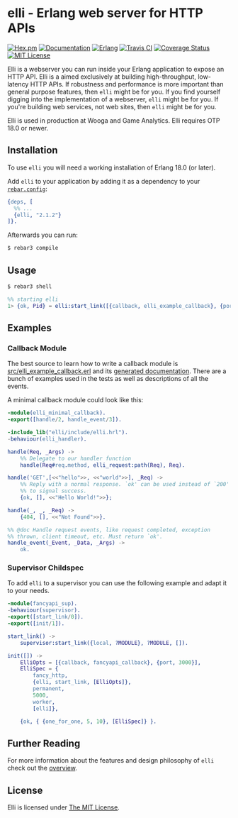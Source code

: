 # elli - Erlang web server for HTTP APIs

[![Hex.pm][hex badge]][hex package]
[![Documentation][doc badge]][docs]
[![Erlang][erlang badge]][erlang downloads]
[![Travis CI][travis badge]][travis builds]
[![Coverage Status][coveralls badge]][coveralls link]
[![MIT License][license badge]](LICENSE)

[travis builds]: https://travis-ci.org/elli-lib/elli
[travis badge]: https://travis-ci.org/elli-lib/elli.svg
[hex badge]: https://img.shields.io/hexpm/v/elli.svg
[hex package]: https://hex.pm/packages/elli
[latest release]: https://github.com/elli-lib/elli/releases/latest
[erlang badge]: https://img.shields.io/badge/erlang-%E2%89%A518.0-red.svg
[erlang downloads]: http://www.erlang.org/downloads
[doc badge]: https://img.shields.io/badge/docs-edown-green.svg
[docs]: doc/README.md
[coveralls badge]: https://coveralls.io/repos/github/elli-lib/elli/badge.svg?branch=develop
[coveralls link]: https://coveralls.io/github/elli-lib/elli?branch=develop
[license badge]: https://img.shields.io/badge/license-MIT-blue.svg

Elli is a webserver you can run inside your Erlang application to
expose an HTTP API. Elli is a aimed exclusively at building
high-throughput, low-latency HTTP APIs. If robustness and performance
is more important than general purpose features, then `elli` might be
for you. If you find yourself digging into the implementation of a
webserver, `elli` might be for you. If you're building web services,
not web sites, then `elli` might be for you.

Elli is used in production at Wooga and Game Analytics. Elli requires
OTP 18.0 or newer.


## Installation

To use `elli` you will need a working installation of Erlang 18.0 (or later).

Add `elli` to your application by adding it as a dependency to your
[`rebar.config`](http://www.rebar3.org/docs/configuration):

```erlang
{deps, [
  %% ...
  {elli, "2.1.2"}
]}.
```

Afterwards you can run:

```sh
$ rebar3 compile
```


## Usage
```sh
$ rebar3 shell
```

```erlang
%% starting elli
1> {ok, Pid} = elli:start_link([{callback, elli_example_callback}, {port, 3000}]).
```

## Examples

### Callback Module

The best source to learn how to write a callback module
is [src/elli_example_callback.erl](src/elli_example_callback.erl) and
its [generated documentation](doc/elli_example_callback.md). There are a bunch
of examples used in the tests as well as descriptions of all the events.

A minimal callback module could look like this:

```erlang
-module(elli_minimal_callback).
-export([handle/2, handle_event/3]).

-include_lib("elli/include/elli.hrl").
-behaviour(elli_handler).

handle(Req, _Args) ->
    %% Delegate to our handler function
    handle(Req#req.method, elli_request:path(Req), Req).

handle('GET',[<<"hello">>, <<"world">>], _Req) ->
    %% Reply with a normal response. `ok' can be used instead of `200'
    %% to signal success.
    {ok, [], <<"Hello World!">>};

handle(_, _, _Req) ->
    {404, [], <<"Not Found">>}.

%% @doc Handle request events, like request completed, exception
%% thrown, client timeout, etc. Must return `ok'.
handle_event(_Event, _Data, _Args) ->
    ok.
```


### Supervisor Childspec

To add `elli` to a supervisor you can use the following example and adapt it to
your needs.

```erlang
-module(fancyapi_sup).
-behaviour(supervisor).
-export([start_link/0]).
-export([init/1]).

start_link() ->
    supervisor:start_link({local, ?MODULE}, ?MODULE, []).

init([]) ->
    ElliOpts = [{callback, fancyapi_callback}, {port, 3000}],
    ElliSpec = {
        fancy_http,
        {elli, start_link, [ElliOpts]},
        permanent,
        5000,
        worker,
        [elli]},

    {ok, { {one_for_one, 5, 10}, [ElliSpec]} }.
```


## Further Reading

For more information about the features and design philosophy of `elli` check
out the [overview](doc/README.md).


## License

Elli is licensed under [The MIT License](LICENSE).
